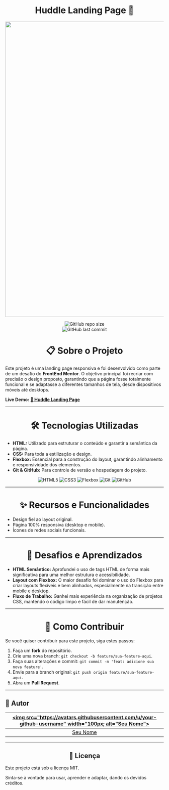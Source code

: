 <h1 align="center">Huddle Landing Page 🚀</h1>

<p align="center">
  <img width="1906" height="934" alt="image" src="https://github.com/user-attachments/assets/474ada9a-1516-4e01-abda-68f238137c91" />
</p>

<div align="center">
 
![GitHub repo size](https://img.shields.io/github/repo-size/janainammeira/Projeto-Cordel?color=blue)  
![GitHub last commit](https://img.shields.io/github/last-commit/janainammeira/Projeto-Cordel?color=brightgreen)

</div>


<h1 align="center"> 📋 Sobre o Projeto</h1>

Este projeto é uma landing page responsiva e foi desenvolvido como parte de um desafio do **FrontEnd Mentor**. O objetivo principal foi recriar com precisão o design proposto, garantindo que a página fosse totalmente funcional e se adaptasse a diferentes tamanhos de tela, desde dispositivos móveis até desktops.

**Live Demo:** [**🔗 Huddle Landing Page**](https://janainammeira.github.io/FrontEndMentor---Huddle-landing-page/)

---

<h1 align="center"> 🛠️ Tecnologias Utilizadas </h1>

* **HTML:** Utilizado para estruturar o conteúdo e garantir a semântica da página.
* **CSS:** Para toda a estilização e design.
* **Flexbox:** Essencial para a construção do layout, garantindo alinhamento e responsividade dos elementos.
* **Git & GitHub:** Para controle de versão e hospedagem do projeto.

<p align="center">
  <img alt="HTML5" src="https://img.shields.io/badge/HTML5-E34F26?style=for-the-badge&logo=html5&logoColor=white" />
  <img alt="CSS3" src="https://img.shields.io/badge/CSS3-1572B6?style=for-the-badge&logo=css3&logoColor=white" />
  <img alt="Flexbox" src="https://img.shields.io/badge/Flexbox-3670A0?style=for-the-badge&logo=flexbox&logoColor=white" />
  <img alt="Git" src="https://img.shields.io/badge/Git-F05032?style=for-the-badge&logo=git&logoColor=white" />
  <img alt="GitHub" src="https://img.shields.io/badge/GitHub-100000?style=for-the-badge&logo=github&logoColor=white" />
</p>

---

<h1 align="center"> ✨ Recursos e Funcionalidades  </h1>

* Design fiel ao layout original.
* Página 100% responsiva (desktop e mobile).
* Ícones de redes sociais funcionais.

---

<h1 align="center"> 🧠 Desafios e Aprendizados </h1>

* **HTML Semântico:** Aprofundei o uso de tags HTML de forma mais significativa para uma melhor estrutura e acessibilidade.
* **Layout com Flexbox:** O maior desafio foi dominar o uso do Flexbox para criar layouts flexíveis e bem alinhados, especialmente na transição entre mobile e desktop.
* **Fluxo de Trabalho:** Ganhei mais experiência na organização de projetos CSS, mantendo o código limpo e fácil de dar manutenção.

---

<h1 align="center"> 🤝 Como Contribuir  </h1>

Se você quiser contribuir para este projeto, siga estes passos:
1.  Faça um **fork** do repositório.
2.  Crie uma nova branch: `git checkout -b feature/sua-feature-aqui`.
3.  Faça suas alterações e commit: `git commit -m 'feat: adicione sua nova feature'`.
4.  Envie para a branch original: `git push origin feature/sua-feature-aqui`.
5.  Abra um **Pull Request**.

---

## 📝 Autor

| [<img src="https://avatars.githubusercontent.com/u/your-github-username" width="100px; alt="Seu Nome">](https://github.com/your-github-username) |
| :---: |
| [Seu Nome](https://github.com/your-github-username) |

---

## <div align="center">📜 Licença </div>

<p> Este projeto está sob a licença MIT. </p>
<p>Sinta-se à vontade para usar, aprender e adaptar, dando os devidos créditos.</p>
